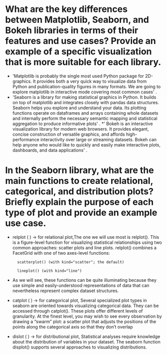 # What are the key differences between Matplotlib, Seaborn, and Bokeh libraries in terms of their features and use cases? Provide an example of a specific visualization that is more suitable for each library.

* 'Matplotlib is probably the single most used Python package for 2D-graphics. It provides both a very quick way to visualize data from Python and publication-quality figures in many formats. We are going to explore matplotlib in interactive mode covering most common cases' .
* 'Seaborn is a library for making statistical graphics in Python. It builds on top of matplotlib and integrates closely with pandas data structures.
Seaborn helps you explore and understand your data. Its plotting functions operate on dataframes and arrays containing whole datasets and internally perform the necessary semantic mapping and statistical aggregation to produce informative plots' .
*' Bokeh is an interactive visualization library for modern web browsers. It provides elegant, concise construction of versatile graphics, and affords high-performance interactivity over large or streaming datasets. Bokeh can help anyone who would like to quickly and easily make interactive plots, dashboards, and data applications' .

# In the Seaborn library, what are the main functions to create relational, categorical, and distribution plots? Briefly explain the purpose of each type of plot and provide an example use case.

* relplot ( ) -> for relational plot,The one we will use most is relplot(). This is a figure-level function for visualizing statistical relationships using two common approaches: scatter plots and line plots. relplot() combines a FacetGrid with one of two axes-level functions:

        scatterplot() (with kind="scatter"; the default)

        lineplot() (with kind="line")

* As we will see, these functions can be quite illuminating because they use simple and easily-understood representations of data that can nevertheless represent complex dataset structures.

* catplot ( ) -> for categorical plot, Several specialized plot types in seaborn are oriented towards visualizing categorical data. They can be accessed through catplot(). These plots offer different levels of granularity. At the finest level, you may wish to see every observation by drawing a “swarm” plot: a scatter plot that adjusts the positions of the points along the categorical axis so that they don’t overlap
* dislot ( ) -> for distributional plot, Statistical analyses require knowledge about the distribution of variables in your dataset. The seaborn function displot() supports several approaches to visualizing distributions.